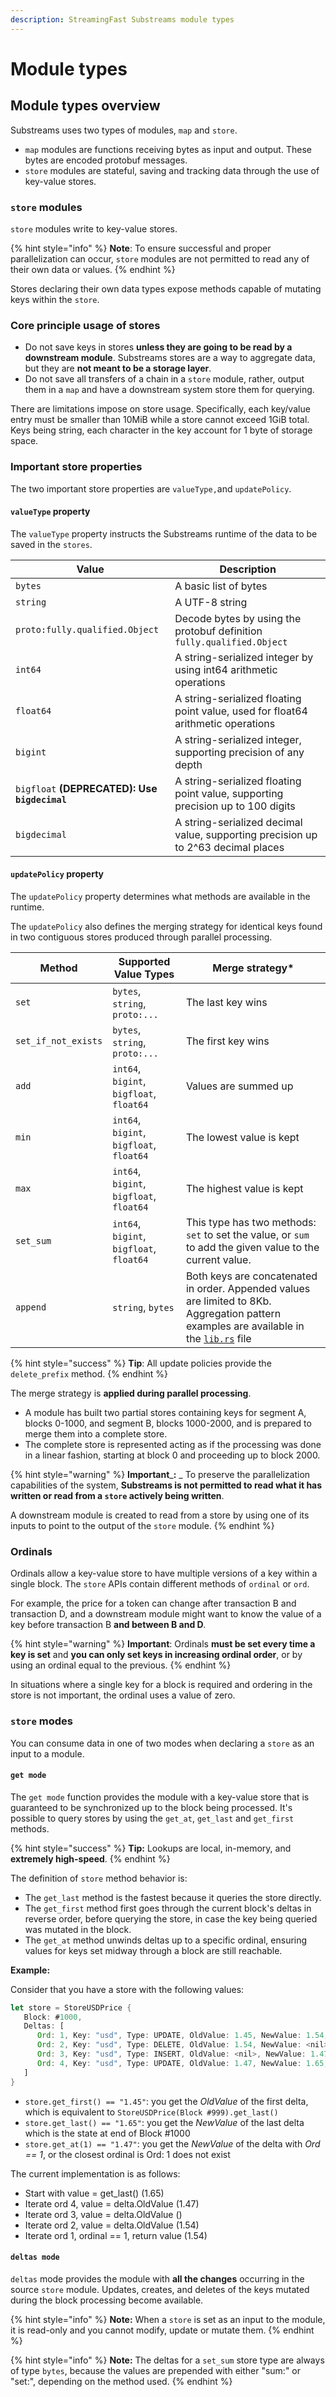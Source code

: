 ```yaml
---
description: StreamingFast Substreams module types
---
```


# Module types

## Module types overview

Substreams uses two types of modules, `map` and `store`.

* `map` modules are functions receiving bytes as input and output. These bytes are encoded protobuf messages.
* `store` modules are stateful, saving and tracking data through the use of key-value stores.

### `store` modules

`store` modules write to key-value stores.

{% hint style="info" %}
**Note**: To ensure successful and proper parallelization can occur, `store` modules are not permitted to read any of their own data or values.
{% endhint %}

Stores declaring their own data types expose methods capable of mutating keys within the `store`.

### Core principle usage of stores

* Do not save keys in stores **unless they are going to be read by a downstream module**. Substreams stores are a way to aggregate data, but they are **not meant to be a storage layer**.
* Do not save all transfers of a chain in a `store` module, rather, output them in a `map` and have a downstream system store them for querying.

There are limitations impose on store usage. Specifically, each key/value entry must be smaller than 10MiB while a store cannot exceed 1GiB total. Keys being string, each character in the key account for 1 byte of storage space.

### Important store properties

The two important store properties are `valueType,`and `updatePolicy`.

#### `valueType` property

The `valueType` property instructs the Substreams runtime of the data to be saved in the `stores`.

| Value                          | Description                                                                      |
| ------------------------------ | -------------------------------------------------------------------------------- |
| `bytes`                        | A basic list of bytes                                                            |
| `string`                       | A UTF-8 string                                                                   |
| `proto:fully.qualified.Object` | Decode bytes by using the protobuf definition `fully.qualified.Object`           |
| `int64`                        | A string-serialized integer by using int64 arithmetic operations                 |
| `float64`                      | A string-serialized floating point value, used for float64 arithmetic operations |
| `bigint`                       | A string-serialized integer, supporting precision of any depth                   |
| `bigfloat` **(DEPRECATED): Use `bigdecimal`**                     | A string-serialized floating point value, supporting precision up to 100 digits  |
| `bigdecimal`                     | A string-serialized decimal value, supporting precision up to 2^63 decimal places  |

#### `updatePolicy` property

The `updatePolicy` property determines what methods are available in the runtime.

The `updatePolicy` also defines the merging strategy for identical keys found in two contiguous stores produced through parallel processing.

| Method              | Supported Value Types                    | Merge strategy\*                                                                                                                                                                                                                 |
| ------------------- | ---------------------------------------- | -------------------------------------------------------------------------------------------------------------------------------------------------------------------------------------------------------------------------------- |
| `set`               | `bytes`, `string`, `proto:...`           | The last key wins                                                                                                                                                                                                                |
| `set_if_not_exists` | `bytes`, `string`, `proto:...`           | The first key wins                                                                                                                                                                                                               |
| `add`               | `int64`, `bigint`, `bigfloat`, `float64` | Values are summed up                                                                                                                                                                                                             |
| `min`               | `int64`, `bigint`, `bigfloat`, `float64` | The lowest value is kept                                                                                                                                                                                                         |
| `max`               | `int64`, `bigint`, `bigfloat`, `float64` | The highest value is kept                                                                                                                                                                                                        |
| `set_sum`           | `int64`, `bigint`, `bigfloat`, `float64` | This type has two methods: `set` to set the value, or `sum` to add the given value to the current value.                                                                                                                         |
| `append`            | `string`, `bytes`                        | Both keys are concatenated in order. Appended values are limited to 8Kb.  Aggregation pattern examples are available in the [`lib.rs`](https://github.com/streamingfast/substreams-uniswap-v3/blob/develop/src/lib.rs#L760) file |

{% hint style="success" %}
**Tip**: All update policies provide the `delete_prefix` method.
{% endhint %}

The merge strategy is **applied during parallel processing**.

* A module has built two partial stores containing keys for segment A, blocks 0-1000, and segment B, blocks 1000-2000, and is prepared to merge them into a complete store.
* The complete store is represented acting as if the processing was done in a linear fashion, starting at block 0 and proceeding up to block 2000.

{% hint style="warning" %}
**Important**_**:** _ To preserve the parallelization capabilities of the system, **Substreams is not permitted to read what it has written or read from a `store` actively being written**.

A downstream module is created to read from a store by using one of its inputs to point to the output of the `store` module.
{% endhint %}

### Ordinals

Ordinals allow a key-value store to have multiple versions of a key within a single block. The `store` APIs contain different methods of `ordinal` or `ord`.

For example, the price for a token can change after transaction B and transaction D, and a downstream module might want to know the value of a key before transaction B **and between B and D**_._

{% hint style="warning" %}
**Important**: Ordinals **must be set every time a key is set** and **you can only set keys in increasing ordinal order**, or by using an ordinal equal to the previous.
{% endhint %}

In situations where a single key for a block is required and ordering in the store is not important, the ordinal uses a value of zero.

### `store` modes

You can consume data in one of two modes when declaring a `store` as an input to a module.

#### `get mode`

The `get mode` function provides the module with a key-value store that is guaranteed to be synchronized up to the block being processed. It's possible to query stores by using the `get_at`, `get_last` and `get_first` methods.

{% hint style="success" %}
**Tip:** Lookups are local, in-memory, and **extremely high-speed**.
{% endhint %}

The definition of `store` method behavior is:

* The `get_last` method is the fastest because it queries the store directly.
* The `get_first` method first goes through the current block's deltas in reverse order, before querying the store, in case the key being queried was mutated in the block.
* The `get_at` method unwinds deltas up to a specific ordinal, ensuring values for keys set midway through a block are still reachable.

**Example:**

Consider that you have a store with the following values:

```rust
let store = StoreUSDPrice {
   Block: #1000,
   Deltas: [
      Ord: 1, Key: "usd", Type: UPDATE, OldValue: 1.45, NewValue: 1.54,
      Ord: 2, Key: "usd", Type: DELETE, OldValue: 1.54, NewValue: <nil>,
      Ord: 3, Key: "usd", Type: INSERT, OldValue: <nil>, NewValue: 1.47,
      Ord: 4, Key: "usd", Type: UPDATE, OldValue: 1.47, NewValue: 1.65,
   ]
}
```

- `store.get_first() == "1.45"`: you get the _OldValue_ of the first delta, which is equivalent to `StoreUSDPrice(Block #999).get_last()`
- `store.get_last() == "1.65"`: you get the _NewValue_ of the last delta which is the state at end of Block #1000
- `store.get_at(1) == "1.47"`: you get the _NewValue_ of the delta with _Ord == 1_, or the closest ordinal is Ord: 1 does not exist

The current implementation is as follows:
- Start with value = get_last() (1.65)
- Iterate ord 4, value = delta.OldValue (1.47)
- Iterate ord 3, value = delta.OldValue (<nil>)
- Iterate ord 2, value = delta.OldValue (1.54)
- Iterate ord 1, ordinal == 1, return value (1.54)

#### `deltas mode`

`deltas` mode provides the module with **all the changes** occurring in the source `store` module. Updates, creates, and deletes of the keys mutated during the block processing become available.

{% hint style="info" %}
**Note:** When a `store` is set as an input to the module, it is read-only and you cannot modify, update or mutate them.
{% endhint %}

{% hint style="info" %}
**Note:** The deltas for a `set_sum` store type are always of type `bytes`, because the values are prepended with either "sum:" or "set:", depending on the method used.
{% endhint %}
